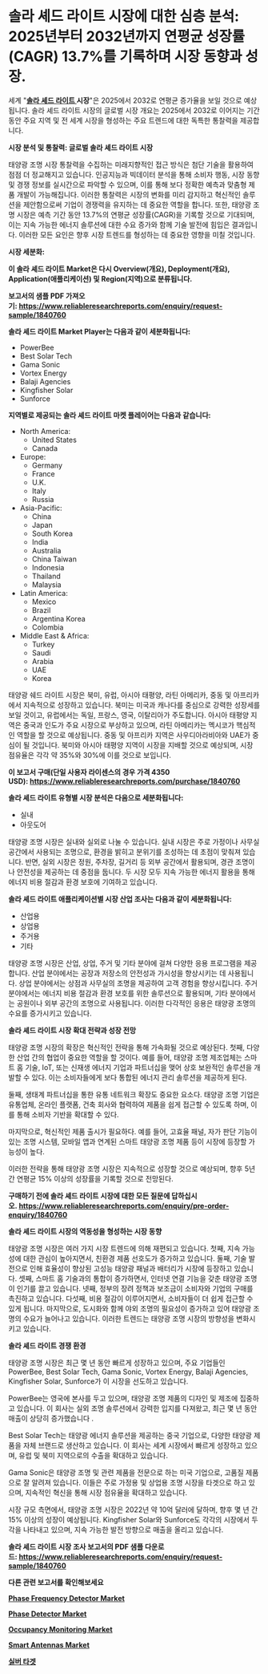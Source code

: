 <p><h1>솔라 셰드 라이트 시장에 대한 심층 분석: 2025년부터 2032년까지 연평균 성장률(CAGR) 13.7%를 기록하며 시장 동향과 성장.</h1></p><p>세계 "<strong><a href="https://www.reliableresearchreports.com/solar-shed-light-r1840760?utm_campaign=106&utm_medium=8&utm_source=Github&utm_content=ia&utm_term=12022025&utm_id=solar-shed-light">솔라 셰드 라이트&nbsp;</a></strong><strong>시장</strong>"은 2025에서 2032로 연평균 증가율을 보일 것으로 예상됩니다. 솔라 셰드 라이트 시장의 글로벌 시장 개요는 2025에서 2032로 이어지는 기간 동안 주요 지역 및 전 세계 시장을 형성하는 주요 트렌드에 대한 독특한 통찰력을 제공합니다.</p>
<p><strong>시장 분석 및 통찰력: 글로벌 솔라 셰드 라이트 시장</strong></p>
<p><p>태양광 조명 시장 통찰력을 수집하는 미래지향적인 접근 방식은 첨단 기술을 활용하여 점점 더 정교해지고 있습니다. 인공지능과 빅데이터 분석을 통해 소비자 행동, 시장 동향 및 경쟁 정보를 실시간으로 파악할 수 있으며, 이를 통해 보다 정확한 예측과 맞춤형 제품 개발이 가능해집니다. 이러한 통찰력은 시장의 변화를 미리 감지하고 혁신적인 솔루션을 제안함으로써 기업이 경쟁력을 유지하는 데 중요한 역할을 합니다. 또한, 태양광 조명 시장은 예측 기간 동안 13.7%의 연평균 성장률(CAGR)을 기록할 것으로 기대되며, 이는 지속 가능한 에너지 솔루션에 대한 수요 증가와 함께 기술 발전에 힘입은 결과입니다. 이러한 모든 요인은 향후 시장 트렌드를 형성하는 데 중요한 영향을 미칠 것입니다.</p><a href="%7CAUTHORITHY_DOMAIN_URL%7C?utm_campaign=106&utm_medium=8&utm_source=Github&utm_content=ia&utm_term=12022025&utm_id=solar-shed-light"></a></p>
<p><strong>시장 세분화:</strong></p>
<p><strong>이 솔라 셰드 라이트 Market은 다시 Overview(개요), Deployment(개요), Application(애플리케이션) 및 Region(지역)으로 분류됩니다.</strong></p>
<p><strong>보고서의 샘플 PDF 가져오기:&nbsp;<a href="https://www.reliableresearchreports.com/enquiry/request-sample/1840760?utm_campaign=106&utm_medium=8&utm_source=Github&utm_content=ia&utm_term=12022025&utm_id=solar-shed-light">https://www.reliableresearchreports.com/enquiry/request-sample/1840760</a></strong><strong></strong></p>
<p><strong>솔라 셰드 라이트 Market Player는 다음과 같이 세분화됩니다:</strong></p>
<p><ul><li>PowerBee</li><li>Best Solar Tech</li><li>Gama Sonic</li><li>Vortex Energy</li><li>Balaji Agencies</li><li>Kingfisher Solar</li><li>Sunforce</li></ul></p>
<p><strong>지역별로 제공되는 솔라 셰드 라이트 마켓 플레이어는 다음과 같습니다:</strong></p>
<p><ul>
    <li>
        North America:
        <ul>
            <li>United States</li>
            <li>Canada</li>
        </ul>
    </li>
    <li>
        Europe:
        <ul>
            <li>Germany</li>
            <li>France</li>
            <li>U.K.</li>
            <li>Italy</li>
            <li>Russia</li>
        </ul>
    </li>
    <li>
        Asia-Pacific:
        <ul>
            <li>China</li>
            <li>Japan</li>
            <li>South Korea</li>
            <li>India</li>
            <li>Australia</li>
            <li>China Taiwan</li>
            <li>Indonesia</li>
            <li>Thailand</li>
            <li>Malaysia</li>
        </ul>
    </li>
    <li>
        Latin America:
        <ul>
            <li>Mexico</li>
            <li>Brazil</li>
            <li>Argentina Korea</li>
            <li>Colombia</li>
        </ul>
    </li>
    <li>
        Middle East & Africa:
        <ul>
            <li>Turkey</li>
            <li>Saudi</li>
            <li>Arabia</li>
            <li>UAE</li>
            <li>Korea</li>
        </ul>
    </li>
    </ul></p>
<p><p>태양광 쉐드 라이트 시장은 북미, 유럽, 아시아 태평양, 라틴 아메리카, 중동 및 아프리카에서 지속적으로 성장하고 있습니다. 북미는 미국과 캐나다를 중심으로 강력한 성장세를 보일 것이고, 유럽에서는 독일, 프랑스, 영국, 이탈리아가 주도합니다. 아시아 태평양 지역은 중국과 인도가 주요 시장으로 부상하고 있으며, 라틴 아메리카는 멕시코가 핵심적인 역할을 할 것으로 예상됩니다. 중동 및 아프리카 지역은 사우디아라비아와 UAE가 중심이 될 것입니다. 북미와 아시아 태평양 지역이 시장을 지배할 것으로 예상되며, 시장 점유율은 각각 약 35%와 30%에 이를 것으로 보입니다.</p></p>
<p><strong>이 보고서 구매(단일 사용자 라이센스의 경우 가격 4350 USD):&nbsp;<a href="https://www.reliableresearchreports.com/purchase/1840760?utm_campaign=106&utm_medium=8&utm_source=Github&utm_content=ia&utm_term=12022025&utm_id=solar-shed-light">https://www.reliableresearchreports.com/purchase/1840760</a></strong></p>
<p><strong>솔라 셰드 라이트 유형별 시장 분석은 다음으로 세분화됩니다:</strong></p>
<p><ul><li>실내</li><li>아웃도어</li></ul></p>
<p><p>태양광 조명 시장은 실내와 실외로 나눌 수 있습니다. 실내 시장은 주로 가정이나 사무실 공간에서 사용되는 조명으로, 환경을 밝히고 분위기를 조성하는 데 초점이 맞춰져 있습니다. 반면, 실외 시장은 정원, 주차장, 길거리 등 외부 공간에서 활용되며, 경관 조명이나 안전성을 제공하는 데 중점을 둡니다. 두 시장 모두 지속 가능한 에너지 활용을 통해 에너지 비용 절감과 환경 보호에 기여하고 있습니다.</p></p>
<p><strong>솔라 셰드 라이트 애플리케이션별 시장 산업 조사는 다음과 같이 세분화됩니다:</strong></p>
<p><ul><li>산업용</li><li>상업용</li><li>주거용</li><li>기타</li></ul></p>
<p><p>태양광 조명 시장은 산업, 상업, 주거 및 기타 분야에 걸쳐 다양한 응용 프로그램을 제공합니다. 산업 분야에서는 공장과 저장소의 안전성과 가시성을 향상시키는 데 사용됩니다. 상업 분야에서는 상점과 사무실의 조명을 제공하여 고객 경험을 향상시킵니다. 주거 분야에서는 에너지 비용 절감과 환경 보호를 위한 솔루션으로 활용되며, 기타 분야에서는 공원이나 외부 공간의 조명으로 사용됩니다. 이러한 다각적인 응용은 태양광 조명의 수요를 증가시키고 있습니다.</p></p>
<p><strong>솔라 셰드 라이트 시장 확대 전략과 성장 전망</strong></p>
<p><p>태양광 조명 시장의 확장은 혁신적인 전략을 통해 가속화될 것으로 예상된다. 첫째, 다양한 산업 간의 협업이 중요한 역할을 할 것이다. 예를 들어, 태양광 조명 제조업체는 스마트 홈 기술, IoT, 또는 신재생 에너지 기업과 파트너십을 맺어 상호 보완적인 솔루션을 개발할 수 있다. 이는 소비자들에게 보다 통합된 에너지 관리 솔루션을 제공하게 된다.</p><p>둘째, 생태계 파트너십을 통한 유통 네트워크 확장도 중요한 요소다. 태양광 조명 기업은 유통업체, 온라인 플랫폼, 건축 회사와 협력하여 제품을 쉽게 접근할 수 있도록 하며, 이를 통해 소비자 기반을 확대할 수 있다.</p><p>마지막으로, 혁신적인 제품 출시가 필요하다. 예를 들어, 고효율 패널, 자가 판단 기능이 있는 조명 시스템, 모바일 앱과 연계된 스마트 태양광 조명 제품 등이 시장에 등장할 가능성이 높다.</p><p>이러한 전략을 통해 태양광 조명 시장은 지속적으로 성장할 것으로 예상되며, 향후 5년간 연평균 15% 이상의 성장률을 기록할 것으로 전망된다.</p></p>
<p><strong>구매하기 전에 솔라 셰드 라이트 시장에 대한 모든 질문에 답하십시오.&nbsp;<a href="https://www.reliableresearchreports.com/enquiry/pre-order-enquiry/1840760?utm_campaign=106&utm_medium=8&utm_source=Github&utm_content=ia&utm_term=12022025&utm_id=solar-shed-light">https://www.reliableresearchreports.com/enquiry/pre-order-enquiry/1840760</a></strong><strong></strong></p>
<p><strong>솔라 셰드 라이트 시장의 역동성을 형성하는 시장 동향</strong></p>
<p><p>태양광 조명 시장은 여러 가지 시장 트렌드에 의해 재편되고 있습니다. 첫째, 지속 가능성에 대한 관심이 높아지면서, 친환경 제품 선호도가 증가하고 있습니다. 둘째, 기술 발전으로 인해 효율성이 향상된 고성능 태양광 패널과 배터리가 시장에 등장하고 있습니다. 셋째, 스마트 홈 기술과의 통합이 증가하면서, 인터넷 연결 기능을 갖춘 태양광 조명이 인기를 끌고 있습니다. 넷째, 정부의 장려 정책과 보조금이 소비자와 기업의 구매를 촉진하고 있습니다. 다섯째, 비용 절감이 이루어지면서, 소비자들이 더 쉽게 접근할 수 있게 됩니다. 마지막으로, 도시화와 함께 야외 조명의 필요성이 증가하고 있어 태양광 조명의 수요가 늘어나고 있습니다. 이러한 트렌드는 태양광 조명 시장의 방향성을 변화시키고 있습니다.</p></p>
<p><strong>솔라 셰드 라이트 경쟁 환경</strong></p>
<p><p>태양광 조명 시장은 최근 몇 년 동안 빠르게 성장하고 있으며, 주요 기업들인 PowerBee, Best Solar Tech, Gama Sonic, Vortex Energy, Balaji Agencies, Kingfisher Solar, Sunforce가 이 시장을 선도하고 있습니다. </p><p>PowerBee는 영국에 본사를 두고 있으며, 태양광 조명 제품의 디자인 및 제조에 집중하고 있습니다. 이 회사는 실외 조명 솔루션에서 강력한 입지를 다져왔고, 최근 몇 년 동안 매출이 상당히 증가했습니다 . </p><p>Best Solar Tech는 태양광 에너지 솔루션을 제공하는 중국 기업으로, 다양한 태양광 제품을 자체 브랜드로 생산하고 있습니다. 이 회사는 세계 시장에서 빠르게 성장하고 있으며, 유럽 및 북미 지역으로의 수출을 확대하고 있습니다. </p><p>Gama Sonic은 태양광 조명 및 관련 제품을 전문으로 하는 미국 기업으로, 고품질 제품으로 잘 알려져 있습니다. 이들은 주로 가정용 및 상업용 조명 시장을 타겟으로 하고 있으며, 지속적인 혁신을 통해 시장 점유율을 확대하고 있습니다. </p><p>시장 규모 측면에서, 태양광 조명 시장은 2022년 약 10억 달러에 달하며, 향후 몇 년 간 15% 이상의 성장이 예상됩니다. Kingfisher Solar와 Sunforce도 각각의 시장에서 두각을 나타내고 있으며, 지속 가능한 발전 방향으로 매출을 올리고 있습니다.</p></p>
<p><strong>솔라 셰드 라이트 시장 조사 보고서의 PDF 샘플 다운로드:&nbsp;<a href="https://www.reliableresearchreports.com/enquiry/request-sample/1840760?utm_campaign=106&utm_medium=8&utm_source=Github&utm_content=ia&utm_term=12022025&utm_id=solar-shed-light">https://www.reliableresearchreports.com/enquiry/request-sample/1840760</a></strong></p>
<p><strong></strong></p>
<p><strong></strong></p>
<p><strong></strong></p>
<p><strong></strong></p>
<p><strong>다른 관련 보고서를 확인해보세요</strong></p>
<p><strong><p><a href="https://github.com/ariyilmelzar/Market-Research-Report-List-1/blob/main/phase-frequency-detector-market.md?utm_campaign=106&utm_medium=8&utm_source=Github&utm_content=ia&utm_term=12022025&utm_id=solar-shed-light">Phase Frequency Detector Market</a></p><p><a href="https://github.com/duscarajlha/Market-Research-Report-List-1/blob/main/phase-detector-market.md?utm_campaign=106&utm_medium=8&utm_source=Github&utm_content=ia&utm_term=12022025&utm_id=solar-shed-light">Phase Detector Market</a></p><p><a href="https://github.com/zurubting/Market-Research-Report-List-1/blob/main/occupancy-monitoring-market.md?utm_campaign=106&utm_medium=8&utm_source=Github&utm_content=ia&utm_term=12022025&utm_id=solar-shed-light">Occupancy Monitoring Market</a></p><p><a href="https://github.com/boluluhabeel/Market-Research-Report-List-1/blob/main/smart-antennas-market.md?utm_campaign=106&utm_medium=8&utm_source=Github&utm_content=ia&utm_term=12022025&utm_id=solar-shed-light">Smart Antennas Market</a></p><p><a href="https://github.com/sougarounis/Market-Research-Report-List-7/blob/main/177274936541.md?utm_campaign=106&utm_medium=8&utm_source=Github&utm_content=ia&utm_term=12022025&utm_id=solar-shed-light">실버 타겟</a></p></strong></p>